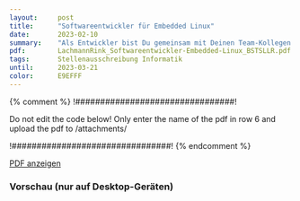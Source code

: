 ```yaml
---
layout:     post
title:      "Softwareentwickler für Embedded Linux"
date:       2023-02-10
summary:    "Als Entwickler bist Du gemeinsam mit Deinen Team-Kollegen verantwortlich für die Konzeption, Implemen-tierung und Anpassung des Linux-Betriebssystems ankundenspezifische Hardware sowie der Erweiterung desBetriebssystems unserer Kundenprojekte aus dem BereichAutomatisierungstechnik."
pdf:        LachmannRink_Softwareentwickler-Embedded-Linux_BSTSLLR.pdf
tags:       Stellenausschreibung Informatik
until:		2023-03-21
color:      E9EFFF
---
```


{% comment %}
!################################!

Do not edit the code below! Only enter the name of the pdf in row 6 and upload the pdf to /attachments/

!################################!
{% endcomment %}

<a class="btn btn-primary" href="{{ site.url }}/attachments/{{page.pdf}}">PDF anzeigen</a>

<h3>Vorschau (nur auf Desktop-Geräten)</h3>
<div class="d-none d-sm-block">
    <object data="{{ site.url }}/attachments/{{page.pdf}}" width="100%" height="1010" type='application/pdf'>
    </object>
</div>
